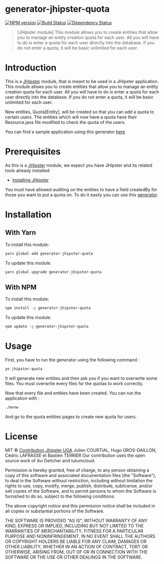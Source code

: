 # generator-jhipster-quota
[![NPM version][npm-image]][npm-url] [![Build Status][travis-image]][travis-url] [![Dependency Status][daviddm-image]][daviddm-url]
> [JHipster module] This module allows you to create entities that allow you to manage an entity creation quota for each user. All you will have to do is enter a quota for each user directly into the database. If you do not enter a quota, it will be basic unlimited for each user.

# Introduction

This is a [JHipster](http://jhipster.github.io/) module, that is meant to be used in a JHipster application. This module allows you to create entities that allow you to manage an entity creation quota for each user. All you will have to do is enter a quota for each user directly into the database. If you do not enter a quota, it will be basic unlimited for each user.

New entities, Quota[Entity], will be created so that you can add a quota to certain users.
The entities which will now have a quota have their Resource.java file modified to check the quota of the users.

You can find a sample application using this generator [here](https://github.com/contribution-jhipster-uga/sample-application-quota)

# Prerequisites

As this is a [JHipster](http://jhipster.github.io/) module, we expect you have JHipster and its related tools already installed:

- [Installing JHipster](https://jhipster.github.io/installation.html)

You must have allowed auditing on the entities to have a field createdBy for those you want to put a quota on.
To do it easily you can use this [generator](https://github.com/hipster-labs/generator-jhipster-entity-audit).

# Installation

## With Yarn

To install this module:

```bash
yarn global add generator-jhipster-quota
```

To update this module:

```bash
yarn global upgrade generator-jhipster-quota
```

## With NPM

To install this module:

```bash
npm install -g generator-jhipster-quota
```

To update this module:

```bash
npm update -g generator-jhipster-quota
```

# Usage

First, you have to run the generator using the following command :

```bash
yo jhipster-quota
```

It will generate new entities and then ask you if you want to overwrite some files. You must overwrite every files for the quotas to work correctly.

Now that every file and entities have been created. You can run the application with :
```bash
./mvnw
```
And go to the quota entities pages to create new quota for users.

# License

MIT © [Contribution Jhipster UGA](https://github.com/contribution-jhipster-uga)
Julien COURTIAL, Hugo GROS-DAILLON, Cédric LAFRASSE et Bastien TERRIER
Our contribution uses the open source work of Avi Deitcher and tutumcloud.

Permission is hereby granted, free of charge, to any person obtaining a copy of this software and associated documentation files (the "Software"), to deal in the Software without restriction, including without limitation the rights to use, copy, modify, merge, publish, distribute, sublicense, and/or sell copies of the Software, and to permit persons to whom the Software is furnished to do so, subject to the following conditions:

The above copyright notice and this permission notice shall be included in all copies or substantial portions of the Software.

THE SOFTWARE IS PROVIDED "AS IS", WITHOUT WARRANTY OF ANY KIND, EXPRESS OR IMPLIED, INCLUDING BUT NOT LIMITED TO THE WARRANTIES OF MERCHANTABILITY, FITNESS FOR A PARTICULAR PURPOSE AND NONINFRINGEMENT. IN NO EVENT SHALL THE AUTHORS OR COPYRIGHT HOLDERS BE LIABLE FOR ANY CLAIM, DAMAGES OR OTHER LIABILITY, WHETHER IN AN ACTION OF CONTRACT, TORT OR OTHERWISE, ARISING FROM, OUT OF OR IN CONNECTION WITH THE SOFTWARE OR THE USE OR OTHER DEALINGS IN THE SOFTWARE.

[npm-image]: https://img.shields.io/npm/v/generator-jhipster-quota.svg
[npm-url]: https://npmjs.org/package/generator-jhipster-quota
[travis-image]: https://travis-ci.org/contribution-jhipster-uga/generator-jhipster-quota.svg?branch=master
[travis-url]: https://travis-ci.org/contribution-jhipster-uga/generator-jhipster-quota
[daviddm-image]: https://david-dm.org/contribution-jhipster-uga/generator-jhipster-quota.svg?theme=shields.io
[daviddm-url]: https://david-dm.org/contribution-jhipster-uga/generator-jhipster-quota
